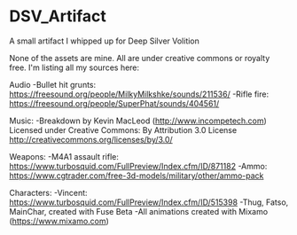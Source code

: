 # DSV_Artifact
A small artifact I whipped up for Deep Silver Volition


None of the assets are mine. All are under creative commons or royalty free. I'm listing all my sources here:

Audio
-Bullet hit grunts: https://freesound.org/people/MilkyMilkshke/sounds/211536/
-Rifle fire: https://freesound.org/people/SuperPhat/sounds/404561/

Music:
-Breakdown by Kevin MacLeod (http://www.incompetech.com)
Licensed under Creative Commons: By Attribution 3.0 License
http://creativecommons.org/licenses/by/3.0/

Weapons:
-M4A1 assault rifle: https://www.turbosquid.com/FullPreview/Index.cfm/ID/871182
-Ammo: https://www.cgtrader.com/free-3d-models/military/other/ammo-pack

Characters:
-Vincent: https://www.turbosquid.com/FullPreview/Index.cfm/ID/515398
-Thug, Fatso, MainChar, created with Fuse Beta
-All animations created with Mixamo (https://www.mixamo.com)

